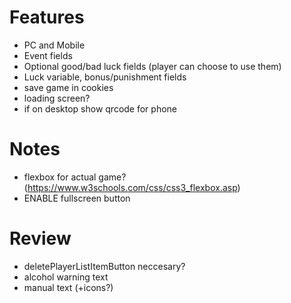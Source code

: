 # Features
- PC and Mobile
- Event fields
- Optional good/bad luck fields (player can choose to use them)
- Luck variable, bonus/punishment fields
- save game in cookies
- loading screen?
- if on desktop show qrcode for phone


# Notes
- flexbox for actual game? (https://www.w3schools.com/css/css3_flexbox.asp)
- ENABLE fullscreen button

# Review
- deletePlayerListItemButton neccesary?
- alcohol warning text
- manual text (+icons?)